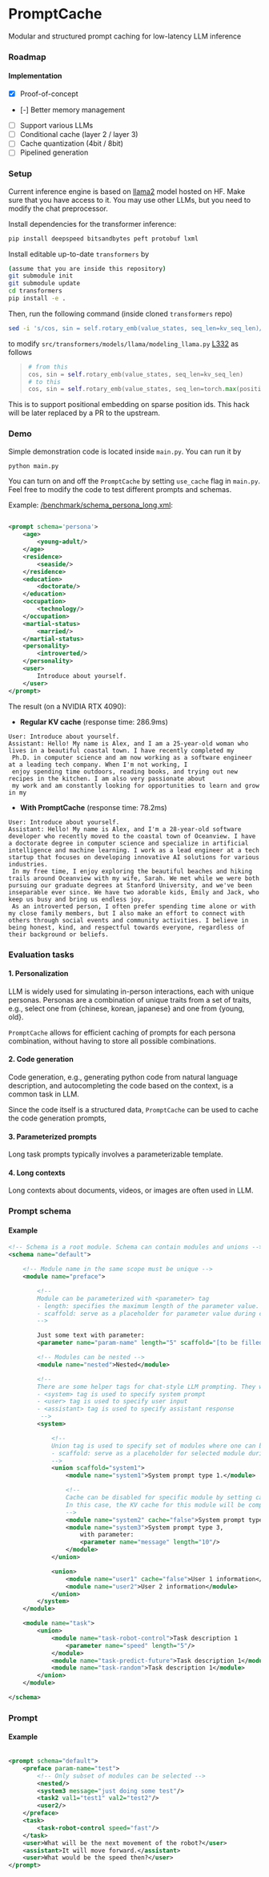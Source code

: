 # PromptCache

Modular and structured prompt caching for low-latency LLM inference

### Roadmap

#### Implementation

- [x] Proof-of-concept
- [-] Better memory management
- [ ] Support various LLMs
- [ ] Conditional cache (layer 2 / layer 3)
- [ ] Cache quantization (4bit / 8bit)
- [ ] Pipelined generation

### Setup

Current inference engine is based on [llama2](https://huggingface.co/meta-llama/Llama-2-7b-chat-hf) model hosted on HF.
Make sure that you
have access to it. You may use other LLMs, but you need to modify the chat preprocessor.

Install dependencies for the transformer inference:

```bash
pip install deepspeed bitsandbytes peft protobuf lxml
```

Install editable up-to-date `transformers` by

```bash
(assume that you are inside this repository)
git submodule init
git submodule update
cd transformers
pip install -e .
```

Then, run the following command (inside cloned `transformers` repo)

```bash
sed -i 's/cos, sin = self.rotary_emb(value_states, seq_len=kv_seq_len)/cos, sin = self.rotary_emb(value_states, seq_len=torch.max(position_ids) + 1)/' src/transformers/models/llama/modeling_llama.py
```

to
modify `src/transformers/models/llama/modeling_llama.py` [L332](https://github.com/huggingface/transformers/blob/main/src/transformers/models/llama/modeling_llama.py#L332)
as follows
> ```python
> # from this
> cos, sin = self.rotary_emb(value_states, seq_len=kv_seq_len)
> # to this
> cos, sin = self.rotary_emb(value_states, seq_len=torch.max(position_ids) + 1)
> ```
This is to support positional embedding on sparse position ids. This hack will be later replaced by a PR to the
upstream.

### Demo

Simple demonstration code is located inside `main.py`. You can run it by

```bash
python main.py
```

You can turn on and off the `PromptCache` by setting `use_cache` flag in `main.py`.
Feel free to modify the code to test different prompts and schemas.

Example: [/benchmark/schema_persona_long.xml](./benchmark/schema_persona_long.xml):

```xml

<prompt schema='persona'>
    <age>
        <young-adult/>
    </age>
    <residence>
        <seaside/>
    </residence>
    <education>
        <doctorate/>
    </education>
    <occupation>
        <technology/>
    </occupation>
    <martial-status>
        <married/>
    </martial-status>
    <personality>
        <introverted/>
    </personality>
    <user>
        Introduce about yourself.
    </user>
</prompt>
```

The result (on a NVIDIA RTX 4090):

- **Regular KV cache** (response time:  286.9ms)

```
User: Introduce about yourself.
Assistant: Hello! My name is Alex, and I am a 25-year-old woman who lives in a beautiful coastal town. I have recently completed my
 Ph.D. in computer science and am now working as a software engineer at a leading tech company. When I'm not working, I 
 enjoy spending time outdoors, reading books, and trying out new recipes in the kitchen. I am also very passionate about 
 my work and am constantly looking for opportunities to learn and grow in my
```

- **With PromptCache** (response time: 78.2ms)

```
User: Introduce about yourself.
Assistant: Hello! My name is Alex, and I'm a 28-year-old software developer who recently moved to the coastal town of Oceanview. I have a doctorate degree in computer science and specialize in artificial intelligence and machine learning. I work as a lead engineer at a tech startup that focuses on developing innovative AI solutions for various industries.
 In my free time, I enjoy exploring the beautiful beaches and hiking trails around Oceanview with my wife, Sarah. We met while we were both pursuing our graduate degrees at Stanford University, and we've been inseparable ever since. We have two adorable kids, Emily and Jack, who keep us busy and bring us endless joy.
 As an introverted person, I often prefer spending time alone or with my close family members, but I also make an effort to connect with others through social events and community activities. I believe in being honest, kind, and respectful towards everyone, regardless of their background or beliefs.
```

### Evaluation tasks

#### 1. Personalization

LLM is widely used for simulating in-person interactions, each with unique personas.
Personas are a combination of unique traits from a set of traits, e.g., select one from {chinese, korean, japanese} and
one from {young, old}.

`PromptCache` allows for efficient caching of prompts for each persona combination, without having to store all possible
combinations.

#### 2. Code generation

Code generation, e.g., generating python code from natural language description, and
autocompleting the code based on the context, is a common task in LLM.

Since the code itself is a structured data, `PromptCache` can be used to cache the code generation prompts,

#### 3. Parameterized prompts

Long task prompts typically involves a parameterizable template.

#### 4. Long contexts

Long contexts about documents, videos, or images are often used in LLM.

### Prompt schema

#### Example

```xml
<!-- Schema is a root module. Schema can contain modules and unions -->
<schema name="default">

    <!-- Module name in the same scope must be unique -->
    <module name="preface">

        <!-- 
        Module can be parameterized with <parameter> tag 
        - length: specifies the maximum length of the parameter value. 
        - scaffold: serve as a placeholder for parameter value during cache encoding. If not specified, unk_token will be used as a scaffold.
        -->

        Just some text with parameter:
        <parameter name="param-name" length="5" scaffold="[to be filled later]"/>

        <!-- Modules can be nested -->
        <module name="nested">Nested</module>

        <!--
        There are some helper tags for chat-style LLM prompting. They will be replaced by LLM-specific tokens during cache encoding.
        - <system> tag is used to specify system prompt
        - <user> tag is used to specify user input
        - <assistant> tag is used to specify assistant response 
         -->
        <system>

            <!--
            Union tag is used to specify set of modules where one can be selected. (same offset index)
            - scaffold: serve as a placeholder for selected module during cache encoding. 
            -->
            <union scaffold="system1">
                <module name="system1">System prompt type 1.</module>

                <!--
                Cache can be disabled for specific module by setting cache="false" attribute. 
                In this case, the KV cache for this module will be computed in every request.
                -->
                <module name="system2" cache="false">System prompt type 2.</module>
                <module name="system3">System prompt type 3,
                    with parameter:
                    <parameter name="message" length="10"/>
                </module>
            </union>

            <union>
                <module name="user1" cache="false">User 1 information</module>
                <module name="user2">User 2 information</module>
            </union>
        </system>
    </module>

    <module name="task">
        <union>
            <module name="task-robot-control">Task description 1
                <parameter name="speed" length="5"/>
            </module>
            <module name="task-predict-future">Task description 1</module>
            <module name="task-random">Task description 1</module>
        </union>
    </module>

</schema>

```

### Prompt

#### Example

```xml

<prompt schema="default">
    <preface param-name="test">
        <!-- Only subset of modules can be selected -->
        <nested/>
        <system3 message="just doing some test"/>
        <task2 val1="test1" val2="test2"/>
        <user2/>
    </preface>
    <task>
        <task-robot-control speed="fast"/>
    </task>
    <user>What will be the next movement of the robot?</user>
    <assistant>It will move forward.</assistant>
    <user>What would be the speed then?</user>
</prompt>
```


